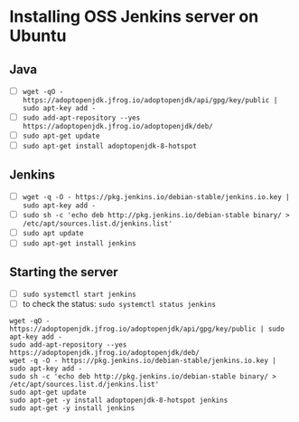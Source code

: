 # Installing OSS Jenkins server on Ubuntu

## Java
* [ ] `wget -qO - https://adoptopenjdk.jfrog.io/adoptopenjdk/api/gpg/key/public | sudo apt-key add -`
* [ ] `sudo add-apt-repository --yes https://adoptopenjdk.jfrog.io/adoptopenjdk/deb/`
* [ ] `sudo apt-get update`
* [ ] `sudo apt-get install adoptopenjdk-8-hotspot`

## Jenkins
* [ ] `wget -q -O - https://pkg.jenkins.io/debian-stable/jenkins.io.key | sudo apt-key add -`
* [ ] `sudo sh -c 'echo deb http://pkg.jenkins.io/debian-stable binary/ > /etc/apt/sources.list.d/jenkins.list'`
* [ ] `sudo apt update`
* [ ] `sudo apt-get install jenkins`

## Starting the server
* [ ] `sudo systemctl start jenkins`
* [ ] to check the status: `sudo systemctl status jenkins`

```
wget -qO - https://adoptopenjdk.jfrog.io/adoptopenjdk/api/gpg/key/public | sudo apt-key add -
sudo add-apt-repository --yes https://adoptopenjdk.jfrog.io/adoptopenjdk/deb/
wget -q -O - https://pkg.jenkins.io/debian-stable/jenkins.io.key | sudo apt-key add -
sudo sh -c 'echo deb http://pkg.jenkins.io/debian-stable binary/ > /etc/apt/sources.list.d/jenkins.list'
sudo apt-get update
sudo apt-get -y install adoptopenjdk-8-hotspot jenkins
sudo apt-get -y install jenkins

```
